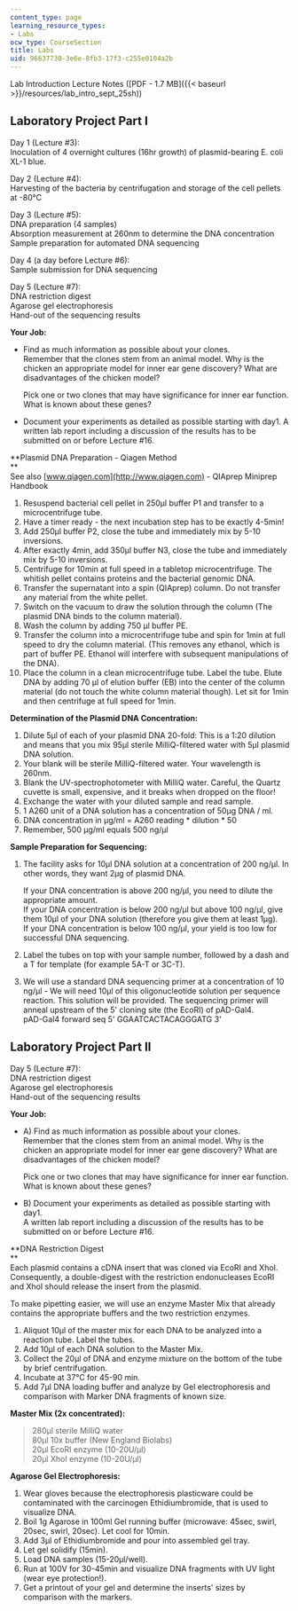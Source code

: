 ```yaml
---
content_type: page
learning_resource_types:
- Labs
ocw_type: CourseSection
title: Labs
uid: 96637730-3e6e-8fb3-17f3-c255e0104a2b
---
```


Lab Introduction Lecture Notes ([PDF - 1.7 MB]({{< baseurl >}}/resources/lab_intro_sept_25sh))

Laboratory Project Part I
-------------------------

Day 1 (Lecture #3):  
Inoculation of 4 overnight cultures (16hr growth) of plasmid-bearing E. coli XL-1 blue.

Day 2 (Lecture #4):  
Harvesting of the bacteria by centrifugation and storage of the cell pellets at -80°C

Day 3 (Lecture #5):  
DNA preparation (4 samples)  
Absorption measurement at 260nm to determine the DNA concentration  
Sample preparation for automated DNA sequencing

Day 4 (a day before Lecture #6):  
Sample submission for DNA sequencing

Day 5 (Lecture #7):  
DNA restriction digest  
Agarose gel electrophoresis  
Hand-out of the sequencing results

**Your Job:**

*   Find as much information as possible about your clones.  
    Remember that the clones stem from an animal model. Why is the chicken an appropriate model for inner ear gene discovery? What are disadvantages of the chicken model?  
      
    Pick one or two clones that may have significance for inner ear function. What is known about these genes?
*   Document your experiments as detailed as possible starting with day1. A written lab report including a discussion of the results has to be submitted on or before Lecture #16.

**Plasmid DNA Preparation - Qiagen Method  
**  
See also [www.qiagen.com](http://www.qiagen.com) - QIAprep Miniprep Handbook

1.  Resuspend bacterial cell pellet in 250µl buffer P1 and transfer to a microcentrifuge tube.
2.  Have a timer ready - the next incubation step has to be exactly 4-5min!
3.  Add 250µl buffer P2, close the tube and immediately mix by 5-10 inversions.
4.  After exactly 4min, add 350µl buffer N3, close the tube and immediately mix by 5-10 inversions.
5.  Centrifuge for 10min at full speed in a tabletop microcentrifuge. The whitish pellet contains proteins and the bacterial genomic DNA.
6.  Transfer the supernatant into a spin (QIAprep) column. Do not transfer any material from the white pellet.
7.  Switch on the vacuum to draw the solution through the column (The plasmid DNA binds to the column material).
8.  Wash the column by adding 750 µl buffer PE.
9.  Transfer the column into a microcentrifuge tube and spin for 1min at full speed to dry the column material. (This removes any ethanol, which is part of buffer PE. Ethanol will interfere with subsequent manipulations of the DNA).
10.  Place the column in a clean microcentrifuge tube. Label the tube. Elute DNA by adding 70 µl of elution buffer (EB) into the center of the column material (do not touch the white column material though). Let sit for 1min and then centrifuge at full speed for 1min.

**Determination of the Plasmid DNA Concentration:**

1.  Dilute 5µl of each of your plasmid DNA 20-fold: This is a 1:20 dilution and means that you mix 95µl sterile MilliQ-filtered water with 5µl plasmid DNA solution.
2.  Your blank will be sterile MilliQ-filtered water. Your wavelength is 260nm.
3.  Blank the UV-spectrophotometer with MilliQ water. Careful, the Quartz cuvette is small, expensive, and it breaks when dropped on the floor!
4.  Exchange the water with your diluted sample and read sample.
5.  1 A260 unit of a DNA solution has a concentration of 50µg DNA / ml.
6.  DNA concentration in µg/ml = A260 reading \* dilution \* 50
7.  Remember, 500 µg/ml equals 500 ng/µl

**Sample Preparation for Sequencing:**

1.  The facility asks for 10µl DNA solution at a concentration of 200 ng/µl. In other words, they want 2µg of plasmid DNA.  
      
    If your DNA concentration is above 200 ng/µl, you need to dilute the appropriate amount.  
    If your DNA concentration is below 200 ng/µl but above 100 ng/µl, give them 10µl of your DNA solution (therefore you give them at least 1µg).  
    If your DNA concentration is below 100 ng/µl, your yield is too low for successful DNA sequencing.
2.  Label the tubes on top with your sample number, followed by a dash and a T for template (for example 5A-T or 3C-T).
3.  We will use a standard DNA sequencing primer at a concentration of 10 ng/µl - We will need 10µl of this oligonucleotide solution per sequence reaction. This solution will be provided. The sequencing primer will anneal upstream of the 5' cloning site (the EcoRI) of pAD-Gal4.  
    pAD-Gal4 forward seq 5' GGAATCACTACAGGGATG 3'

Laboratory Project Part II
--------------------------

Day 5 (Lecture #7):  
DNA restriction digest  
Agarose gel electrophoresis  
Hand-out of the sequencing results

**Your Job:**

*   A) Find as much information as possible about your clones.  
    Remember that the clones stem from an animal model. Why is the chicken an appropriate model for inner ear gene discovery? What are disadvantages of the chicken model?  
      
    Pick one or two clones that may have significance for inner ear function. What is known about these genes?
*   B) Document your experiments as detailed as possible starting with day1.  
    A written lab report including a discussion of the results has to be submitted on or before Lecture #16.

**DNA Restriction Digest  
**  
Each plasmid contains a cDNA insert that was cloned via EcoRI and XhoI. Consequently, a double-digest with the restriction endonucleases EcoRI and XhoI should release the insert from the plasmid.

To make pipetting easier, we will use an enzyme Master Mix that already contains the appropriate buffers and the two restriction enzymes.

1.  Aliquot 10µl of the master mix for each DNA to be analyzed into a reaction tube. Label the tubes.
2.  Add 10µl of each DNA solution to the Master Mix.
3.  Collect the 20µl of DNA and enzyme mixture on the bottom of the tube by brief centrifugation.
4.  Incubate at 37°C for 45-90 min.
5.  Add 7µl DNA loading buffer and analyze by Gel electrophoresis and comparison with Marker DNA fragments of known size.

**Master Mix (2x concentrated):**

> 280µl sterile MilliQ water  
> 80µl 10x buffer (New England Biolabs)  
> 20µl EcoRI enzyme (10-20U/µl)  
> 20µl XhoI enzyme (10-20U/µl)

**Agarose Gel Electrophoresis:**

1.  Wear gloves because the electrophoresis plasticware could be contaminated with the carcinogen Ethidiumbromide, that is used to visualize DNA.
2.  Boil 1g Agarose in 100ml Gel running buffer (microwave: 45sec, swirl, 20sec, swirl, 20sec). Let cool for 10min.
3.  Add 3µl of Ethidiumbromide and pour into assembled gel tray.
4.  Let gel solidify (15min).
5.  Load DNA samples (15-20µl/well).
6.  Run at 100V for 30-45min and visualize DNA fragments with UV light (wear eye protection!).
7.  Get a printout of your gel and determine the inserts' sizes by comparison with the markers.